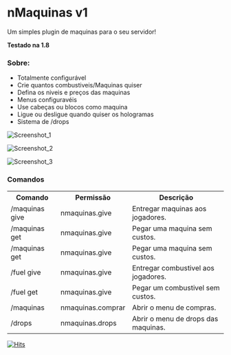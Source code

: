 # nMaquinas v1
Um simples plugin de maquinas para o seu servidor!

**Testado na 1.8**


### Sobre:

- Totalmente configurável
- Crie quantos combustiveis/Maquinas quiser
- Defina os niveis e preços das maquinas 
- Menus configuravéis
- Use cabeças ou blocos como maquina
- Ligue ou desligue quando quiser os hologramas
- Sistema de /drops

![Screenshot_1](https://user-images.githubusercontent.com/67242726/162047191-7f426d40-0d92-4a88-b397-1fa7aaeccb72.png)

![Screenshot_2](https://user-images.githubusercontent.com/67242726/162047198-bb9a52a5-0087-468e-944e-673e18e0dfc3.png)

![Screenshot_3](https://user-images.githubusercontent.com/67242726/162047201-3a8c26f1-7d68-4c10-ae0c-1510d02370b4.png)

### Comandos
<table>
 <tr>
  <th>Comando</th>
  <th>Permissão</th>
  <th>Descrição</th>
 </tr>
 <tr>
  <td>/maquinas give</td>
  <td>nmaquinas.give</td>
  <td>Entregar maquinas aos jogadores.</td>
 </tr>
 <tr>
  <td>/maquinas get</td>
  <td>nmaquinas.give</td>
  <td>Pegar uma maquina sem custos.</td>
 <tr>
  <td>/maquinas get</td>
  <td>nmaquinas.give</td>
  <td>Pegar uma maquina sem custos.</td>
 </tr>
 <tr>
  <td>/fuel give</td>
  <td>nmaquinas.give</td>
  <td>Entregar combustivel aos jogadores.</td>
 </tr>  
 <tr>
  <td>/fuel get</td>
  <td>nmaquinas.give</td>
  <td>Pegar um combustivel sem custos.</td>
 </tr>  
 </tr>
   <tr>
  <td>/maquinas</td>
  <td>nmaquinas.comprar</td>
  <td>Abrir o menu de compras.</td>
 </tr>
 </tr>
 <tr>
  <td>/drops</td>
  <td>nmaquinas.drops</td>
  <td>Abrir o menu de drops das maquinas.</td>
 </tr> 

</table>

[![Hits](https://hits.seeyoufarm.com/api/count/incr/badge.svg?url=https%3A%2F%2Fgithub.com%2FDrakizSrc%2FnMaquinas&count_bg=%2379C83D&title_bg=%23555555&icon=&icon_color=%23E7E7E7&title=hits&edge_flat=false)](https://hits.seeyoufarm.com)
